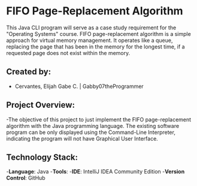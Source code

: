 # FIFO Page-Replacement Algorithm

This Java CLI program will serve as a case study requirement for the "Operating Systems" course. FIFO page-replacement algorithm is a simple approach for virtual memory management. It operates like a queue, replacing the page that has been in the memory for the longest time, if a requested page does not exist within the memory.  

## Created by:
- Cervantes, Elijah Gabe C. | Gabby07theProgrammer

## Project Overview:
-The objective of this project to just implement the FIFO page-replacement algorithm with the Java programming language. The existing software program can be only displayed using the Command-Line Interpreter, indicating the program will not have Graphical User Interface. 

## Technology Stack:
-**Language**: Java
-**Tools**:
  -**IDE**: IntelliJ IDEA Community Edition
  -**Version Control**: GitHub
  
